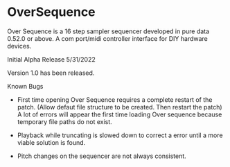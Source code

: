 # OverSequence
Over Sequence is a 16 step sampler sequencer developed in pure data 0.52.0 or above. A com port/midi controller interface for DIY hardware devices.

Initial Alpha Release 5/31/2022

Version 1.0 has been released.

Known Bugs
- First time opening Over Sequence requires a complete restart of the patch. (Allow defaut file structure to be created. Then restart the patch)
A lot of errors will appear the first time loading Over sequence because temporary file paths do not exist.

- Playback while truncating is slowed down to correct a error until a more viable solution is found.

- Pitch changes on the sequencer are not always consistent.